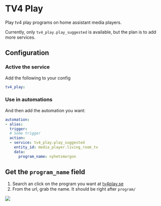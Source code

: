 # TV4 Play
Play tv4 play programs on home assistant media players.

Currently, only `tv4_play.play_suggested` is available, but the plan is to add more services.

## Configuration

### Active the service

Add the following to your config
```yaml
tv4_play:
```

### Use in automations

And then add the automation you want:
```yaml
automation:
- alias:
  trigger:
  # Some trigger
  action:
  - service: tv4_play.play_suggested
    entity_id: media_player.living_room_tv
    data:
      program_name: nyhetsmorgon
```

## Get the `program_name` field

1. Search an click on the program you want at [tv4play.se](https://www.tv4play.se)
2. From the url, grab the name. It should be right after `program/`

![](https://share.lindell.me/2019/11/MassiveLeonberger.png)
